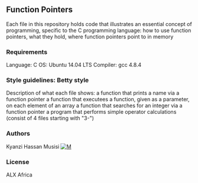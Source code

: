 ## Function Pointers
Each file in this repository holds code that illustrates an essential concept of programming, specific to the C programming language: how to use function pointers, what they hold, where function pointers point to in memory

### Requirements
Language: C
OS: Ubuntu 14.04 LTS
Compiler: gcc 4.8.4

### Style guidelines: Betty style
Description of what each file shows:
a function that prints a name via a function pointer
a function that executees a function, given as a parameter, on each element of an array
a function that searches for an integer via a function pointer
a program that performs simple operator calculations (consist of 4 files starting with "3-")

### Authors
Kyanzi Hassan Musisi [![M](https://upload.wikimedia.org/wikipedia/fr/thumb/c/c8/Twitter_Bird.svg/30px-Twitter_Bird.svg.png)](https://twitter.com/hassan_kyanzi)

### License
ALX Africa
